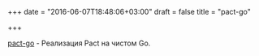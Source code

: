 +++
date = "2016-06-07T18:48:06+03:00"
draft = false
title = "pact-go"

+++

<p><a href="https://github.com/pact-foundation/pact-go">pact-go</a>&nbsp;- Реализация Pact на чистом Go.</p>

